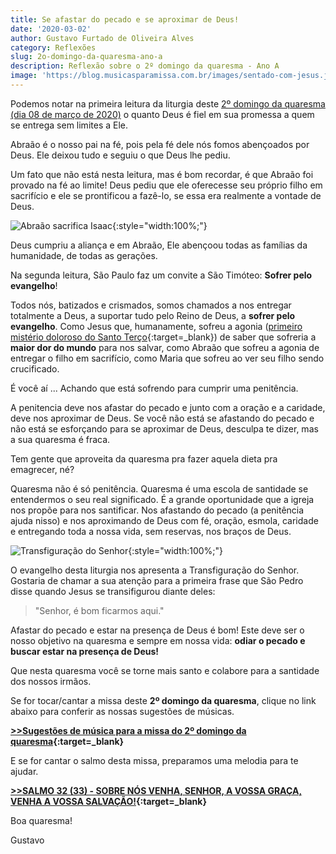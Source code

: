 ```yaml
---
title: Se afastar do pecado e se aproximar de Deus!
date: '2020-03-02'
author: Gustavo Furtado de Oliveira Alves
category: Reflexões
slug: 2o-domingo-da-quaresma-ano-a
description: Reflexão sobre o 2º domingo da quaresma - Ano A
image: 'https://blog.musicasparamissa.com.br/images/sentado-com-jesus.jpg'
---
```

Podemos notar na primeira leitura da liturgia deste [2º domingo da quaresma (dia 08 de março de 2020)](https://musicasparamissa.com.br/sugestoes-para/2o-domingo-da-quaresma-ano-a/) o quanto Deus é fiel em sua promessa a quem se entrega sem limites a Ele.

Abraão é o nosso pai na fé, pois pela fé dele nós fomos abençoados por Deus. Ele deixou tudo e seguiu o que Deus lhe pediu.

Um fato que não está nesta leitura, mas é bom recordar, é que Abraão foi provado na fé ao limite! Deus pediu que ele oferecesse seu próprio filho em sacrifício e ele se prontificou a fazê-lo, se essa era realmente a vontade de Deus.

![Abraão sacrifica Isaac](/images/abraao-sacrificar-isaac.jpg){:style="width:100%;"}

Deus cumpriu a aliança e em Abraão, Ele abençoou todas as famílias da humanidade, de todas as gerações.

Na segunda leitura, São Paulo faz um convite a São Timóteo: **Sofrer pelo evangelho**!

Todos nós, batizados e crismados, somos chamados a nos entregar totalmente a Deus, a suportar tudo pelo Reino de Deus, a **sofrer pelo evangelho**. Como Jesus que, humanamente, sofreu a agonia ([primeiro mistério doloroso do Santo Terço](https://blog.musicasparamissa.com.br/o-instrumento-mais-importante-musico-catolico/){:target=_blank}) de saber que sofreria a **maior dor do mundo** para nos salvar, como Abraão que sofreu a agonia de entregar o filho em sacrifício, como Maria que sofreu ao ver seu filho sendo crucificado.

É você aí ... Achando que está sofrendo para cumprir uma penitência.

A penitencia deve nos afastar do pecado e junto com a oração e a caridade, deve nos aproximar de Deus. Se você não está se afastando do pecado e não está se esforçando para se aproximar de Deus, desculpa te dizer, mas a sua quaresma é fraca.

Tem gente que aproveita da quaresma pra fazer aquela dieta pra emagrecer, né?

Quaresma não é só penitência. Quaresma é uma escola de santidade se entendermos o seu real significado. É a grande oportunidade que a igreja nos propõe para nos santificar. Nos afastando do pecado (a penitência ajuda nisso) e nos aproximando de Deus com fé, oração, esmola, caridade e entregando toda a nossa vida, sem reservas, nos braços de Deus.

![Transfiguração do Senhor](/images/transfiguração.jpg){:style="width:100%;"}

O evangelho desta liturgia nos apresenta a Transfiguração do Senhor. Gostaria de chamar a sua atenção para a primeira frase que São Pedro disse quando Jesus se transifigurou diante deles:

> "Senhor, é bom ficarmos aqui."

Afastar do pecado e estar na presença de Deus é bom! Este deve ser o nosso objetivo na quaresma e sempre em nossa vida: **odiar o pecado e buscar estar na presença de Deus!**

Que nesta quaresma você se torne mais santo e colabore para a santidade dos nossos irmãos.

Se for tocar/cantar a missa deste **2º domingo da quaresma**, clique no link abaixo para conferir as nossas sugestões de músicas.

**[\>>Sugestões de música para a missa do 2º domingo da quaresma](https://musicasparamissa.com.br/sugestoes-para/2o-domingo-da-quaresma-ano-a/){:target=_blank}**

E se for cantar o salmo desta missa, preparamos uma melodia para te ajudar.

**[\>>SALMO 32 (33) - SOBRE NÓS VENHA, SENHOR, A VOSSA GRAÇA, VENHA A VOSSA SALVAÇÃO!](https://musicasparamissa.com.br/musica/salmo-32-33-sobre-nos-venha-senhor/){:target=_blank}**

Boa quaresma!

Gustavo
